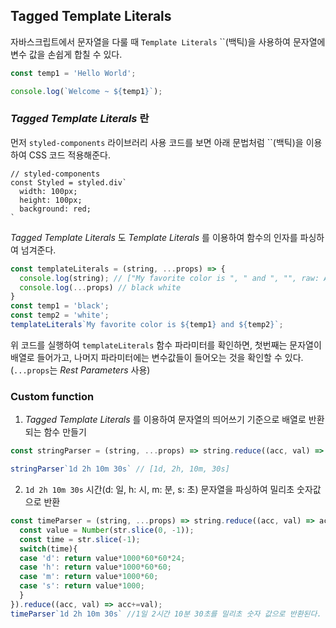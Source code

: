 ## Tagged Template Literals
자바스크립트에서 문자열을 다룰 때 `Template Literals` ``(백틱)을 사용하여 문자열에 변수 값을 손쉽게 합칠 수 있다. 
```js
const temp1 = 'Hello World';

console.log(`Welcome ~ ${temp1}`);
```

### _Tagged Template Literals_ 란     
먼저 `styled-components` 라이브러리 사용 코드를 보면 아래 문법처럼 ``(백틱)을 이용하여 CSS 코드 적용해준다.
```
// styled-components
const Styled = styled.div`
  width: 100px;
  height: 100px;
  background: red;
`
```
_Tagged Template Literals_ 도 _Template Literals_ 를 이용하여 함수의 인자를 파싱하여 넘겨준다. 
```js
const templateLiterals = (string, ...props) => {
  console.log(string); // ["My favorite color is ", " and ", "", raw: Array(3)]
  console.log(...props) // black white
}
const temp1 = 'black';
const temp2 = 'white';
templateLiterals`My favorite color is ${temp1} and ${temp2}`;
```
위 코드를 실행하여 `templateLiterals` 함수 파라미터를 확인하면, 첫번째는 문자열이 배열로 들어가고, 나머지 파라미터에는 변수값들이 들어오는 것을 확인할 수 있다. (`...props`는 _Rest Parameters_ 사용)     

### Custom function
1. _Tagged Template Literals_ 를 이용하여 문자열의 띄어쓰기 기준으로 배열로 반환되는 함수 만들기
```js
const stringParser = (string, ...props) => string.reduce((acc, val) => acc += (props.shift() ?? '') + val).split(' ');

stringParser`1d 2h 10m 30s` // [1d, 2h, 10m, 30s]
```

2. `1d 2h 10m 30s` 시간(d: 일, h: 시, m: 분, s: 초) 문자열을 파싱하여 밀리초 숫자값으로 반환
```js
const timeParser = (string, ...props) => string.reduce((acc, val) => acc += (props.shift() ?? '') + val).split(' ').map(str => {
  const value = Number(str.slice(0, -1));
  const time = str.slice(-1);
  switch(time){
  case 'd': return value*1000*60*60*24;
  case 'h': return value*1000*60*60;
  case 'm': return value*1000*60;
  case 's': return value*1000;
  }
}).reduce((acc, val) => acc+=val);
timeParser`1d 2h 10m 30s` //1일 2시간 10분 30초를 밀리초 숫자 값으로 반환된다.
```






